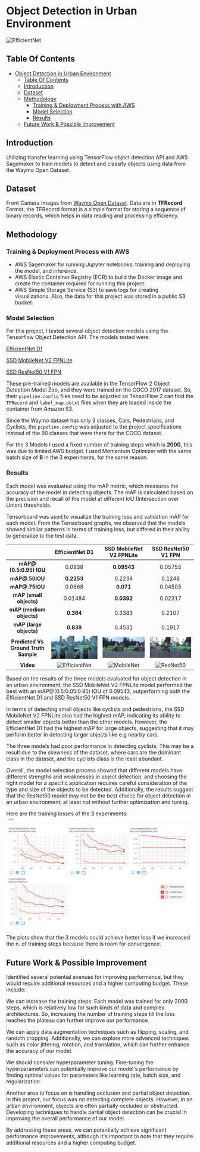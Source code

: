 # Object Detection in Urban Environment
 ![EfficientNet](media/animation.gif)
## Table Of Contents
- [Object Detection in Urban Environment](#object-detection-in-urban-environment)
  - [Table Of Contents](#table-of-contents)
  - [Introduction](#introduction)
  - [Dataset](#dataset)
  - [Methodology](#methodology)
    - [Training \& Deployment Process with AWS](#training--deployment-process-with-aws)
    - [Model Selection](#model-selection)
    - [Results](#results)
  - [Future Work \& Possible Improvement](#future-work--possible-improvement)

## Introduction
Utilizing transfer learning using TensorFlow object detection API and AWS Sagemaker to train models to detect and classify objects using data from the Waymo Open Dataset.

## Dataset
Front Camera Images from [Waymo Open Dataset](https://waymo.com/open/). 
Data are in **TFRecord** Format, the TFRecord format is a simple format for storing a sequence of binary records, which helps in data reading and processing efficiency.

## Methodology 
### Training & Deployment Process with AWS
- AWS Sagemaker for running Jupyter notebooks, training and deploying the model, and inference.
- AWS Elastic Container Registry (ECR) to build the Docker image and create the container required for running this project.
- AWS Simple Storage Service (S3) to save logs for creating visualizations. Also, the data for this project was stored in a public S3 bucket.

### Model Selection
For this project, I tested several object detection models using the Tensorflow Object Detection API. The models tested were:

[EfficientNet D1](https://github.com/Vvlladd/ObjectDetectionInUrbanEnv/blob/main/model1-effecientNet/pipeline.config)
 
[SSD MobileNet V2 FPNLite](https://github.com/Vvlladd/ObjectDetectionInUrbanEnv/blob/main/model2-mobileNet/pipeline.config) 	

[SSD ResNet50 V1 FPN](https://github.com/Vvlladd/ObjectDetectionInUrbanEnv/blob/main/model3-Resnet/pipeline.config)

These pre-trained models are available in the TensorFlow 2 Object Detection Model Zoo, and they were trained on the COCO 2017 dataset. 
So,  their `pipeline.config` files need to be adjusted so TensorFlow 2 can find the `TFRecord` and `label_map.pbtxt` files when they are loaded inside the container from Amazon S3.
 
Since the Waymo dataset has only 3 classes, Cars, Pedestrians, and Cyclists, the `pipeline.config` was adjusted to the project specifications instead of the 90 classes that were there for the COCO dataset.

For the 3 Models I used a fixed number of training steps which is **2000**, this was due to limited AWS budget. I used Momentum Optimizer with the same batch size of **8** in the 3 experiments, for the same reason.

### Results
Each model was evaluated using the mAP metric, which measures the accuracy of the model in detecting objects. The mAP is calculated based on the precision and recall of the model at different IoU (Intersection over Union) thresholds.

Tensorboard was used to visualize the training loss and validation mAP for each model. From the Tensorboard graphs, we observed that the models showed similar patterns in terms of training loss, but differed in their ability to generalize to the test data.

|                                       	|                        EfficientNet D1                       	|                 SSD MobileNet V2 FPNLite               	|                   SSD ResNet50 V1 FPN                 	|
|:-------------------------------------:	|:------------------------------------------------------------:	|:------------------------------------------------------:	|:-----------------------------------------------------:	|
|        **mAP@ (0.5:0.95) IOU**        	|                             0.0938                           	|                         **0.09543**                    	|                         0.05755                       	|
|             **mAP@.50IOU**            	|                             **0.2253**                        |                          0.2234                        	|                         0.1248                        	|
|             **mAP@.75IOU**            	|                             0.0668                           	|                          **0.071**                        |                         0.04505                       	|
|        **mAP (small objects)**        	|                            0.01484                           	|                          **0.0392**                       |                         0.02317                       	|
|        **mAP (medium objects)**       	|                             **0.364**                         |                          0.3383                        	|                         0.2107                        	|
|        **mAP (large objects)**        	|                             **0.839**                         |                          0.4531                        	|                         0.1917                        	|
| **Predicted Vs Ground Truth Sample** 	|     ![EfficientNet](media/Efficient_side_by_side_png.png)    	|     ![MobileNet](media/Mobile_side_by_side_png.png)    	|     ![ResNet50](media/RESNET_side_by_side_png.png)    	|
|               **Video**               	|           ![EfficientNet](media/output1.gif)               	|            ![MobileNet](media/output2.gif)           	|         ![ResNet50](media/output3.gif)              	|

Based on the results of the three models evaluated for object detection in an urban environment, the SSD MobileNet V2 FPNLite model performed the best with an mAP@(0.5:0.05:0.95) IOU of 0.09543, outperforming both the EfficientNet D1 and SSD ResNet50 V1 FPN models.

In terms of detecting small objects like cyclists and pedestrians, the SSD MobileNet V2 FPNLite also had the highest mAP, indicating its ability to detect smaller objects better than the other models. However, the EfficientNet D1 had the highest mAP for large objects, suggesting that it may perform better in detecting larger objects like e.g nearby cars.

The three models had poor performance in detecting cyclists. This may be a result due to the skewness of the dataset, where cars are the dominant class in the dataset, and the cyclists class is the least abundant.

Overall, the model selection process showed that different models have different strengths and weaknesses in object detection, and choosing the right model for a specific application requires careful consideration of the type and size of the objects to be detected. Additionally, the results suggest that the ResNet50 model may not be the best choice for object detection in an urban environment, at least not without further optimization and tuning.



Here are the training losses of the 3 experiments:
![](media/loss.png)

The plots show that the 3 models could achieve better loss if we increased the n. of training steps because there is room for convergence.

## Future Work & Possible Improvement

Identified several potential avenues for improving performance, but they would require additional resources and a higher computing budget. These include:

We can increase the training steps: Each model was trained for only 2000 steps, which is relatively low for such kinds of data and complex architectures. So, increasing the number of training steps till the loss reaches the plateau can further improve our performance.

We can apply data augmentation techniques such as flipping, scaling, and random cropping. Additionally, we can explore more advanced techniques such as color jittering, rotation, and translation, which can further enhance the accuracy of our model.

We should consider hyperparameter tuning. Fine-tuning the hyperparameters can potentially improve our model's performance by finding optimal values for parameters like learning rate, batch size, and regularization.

Another area to focus on is handling occlusion and partial object detection. In this project, our focus was on detecting complete objects. However, in an urban environment, objects are often partially occluded or obstructed. Developing techniques to handle partial object detection can be crucial in improving the overall performance of our model.

By addressing these areas, we can potentially achieve significant performance improvements, although it's important to note that they require additional resources and a higher computing budget.
